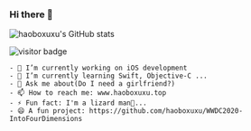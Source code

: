 ### Hi there 👋

![haoboxuxu's GitHub stats](https://github-readme-stats.vercel.app/api?username=haoboxuxu&show_icons=true&theme=Gradient)

<img src="https://visitor-badge.laobi.icu/badge?page_id=andikaleonardo.andikaleonardo" alt="visitor badge"/>

```
- 🔭 I’m currently working on iOS development
- 🌱 I’m currently learning Swift, Objective-C ...
- 💬 Ask me about(Do I need a girlfriend?)
- 📫 How to reach me: www.haoboxuxu.top
- ⚡️ Fun fact: I'm a lizard man🦎...
- 😄 A fun project: https://github.com/haoboxuxu/WWDC2020-IntoFourDimensions
```
